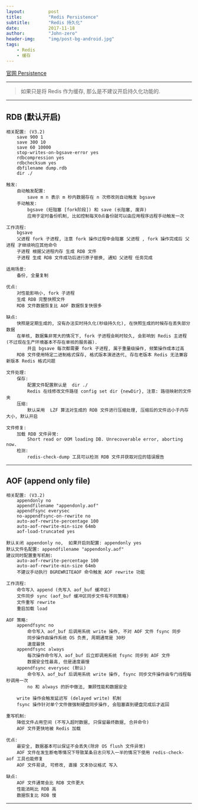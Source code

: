 ```yaml
---
layout:     	post
title:        	"Redis Persistence"
subtitle:     	"Redis 持久化"
date:         	2017-11-18
author:       	"John-zero"
header-img: 	"img/post-bg-android.jpg"
tags:
    - Redis
    - 缓存
---
```




<a href="https://redis.io/topics/persistence" target="_blank">官网 Persistence</a>

***

>如果只是将 Redis 作为缓存, 那么是不建议开启持久化功能的.

***

## RDB (默认开启)

	相关配置: (V3.2)
		save 900 1
		save 300 10
		save 60 10000
		stop-writes-on-bgsave-error yes
		rdbcompression yes
		rdbchecksum yes
		dbfilename dump.rdb
		dir ./
	
	触发:
		自动触发配置:
			save m n 表示 m 秒内数据存在 n 次修改则自动触发 bgsave
		手动触发:
			bgsave (短阻塞 [fork阶段]) 和 save (长阻塞, 废弃)
			应用于定时备份机制, 比如控制每天0点备份就可以由应用程序远程手动触发一次	
		
	工作流程:
		bgsave
		父进程 fork 子进程, 注意 fork 操作过程中会阻塞 父进程 , fork 操作完成后 父进程 才继续响应其他命令
		子进程 根据父进程内存 生成 RDB 文件
		子进程 生成 RDB 文件成功后进行原子替换, 通知 父进程 任务完成	
		
	适用场景: 
		备份, 全量复制 
	
	优点:
		对性能影响小, fork 子进程
		生成 RDB 完整快照文件
		RDB 文件数据恢复比 AOF 数据恢复快很多
	
	缺点:
		快照是定期生成的, 没有办法实时持久化(秒级持久化), 在快照生成的时候存在丢失部分数据
		在单核, 数据集非常大的情况下, fork 子进程会耗时较久, 会影响到 Redis 主进程 (不过现在生产环境基本不存在单核的服务器). 
			并且 bgsave 每次都需要 fork 子进程, 属于重量级操作, 频繁操作成本过高
		RDB 文件使用特定二进制格式保存, 格式版本演进迭代, 存在老版本 Redis 无法兼容新版本 Redis 格式问题
		
	文件处理:
		保存:
			配置文件配置默认是  dir ./
			Redis 在线修改文件路径 config set dir {newDir}, 注意: 路径映射的文件夹
		压缩:
			默认采用  LZF 算法对生成的 RDB 文件进行压缩处理, 压缩后的文件远小于内存大小, 默认开启	
        
	文件修复:
		加载 RDB 文件异常:
			Short read or OOM loading DB. Unrecoverable error, aborting now.
		检测:
			redis-check-dump 工具可以检测 RDB 文件并获取对应的错误报告

***

## AOF (append only file)

	相关配置: (V3.2)
		appendonly no
		appendfilename "appendonly.aof"
		appendfsync everysec
		no-appendfsync-on-rewrite no
		auto-aof-rewrite-percentage 100
		auto-aof-rewrite-min-size 64mb
		aof-load-truncated yes	

	默认关闭 appendonly no,  如果开启则配置: appendonly yes
	默认文件名配置: appendfilename "appendonly.aof"
	建议同时配置重写机制:
		auto-aof-rewrite-percentage 100
		auto-aof-rewrite-min-size 64mb
		不建议手动执行 BGREWRITEAOF 命令触发 AOF rewrite 功能	

	工作流程:
		命令写入 append (先写入 aof_buf 缓冲区)
		文件同步 sync (aof_buf 缓冲区同步文件有不同策略)
		文件重写 rewrite
		重启加载 load	

	AOF 策略:
		appendfsync no
			命令写入 aof_buf 后调用系统 write 操作, 不对 AOF 文件 fsync 同步
			同步操作由操作系统 OS 负责, 周期通常是 30秒
			速度最快
		appendfsync always
			每次操作命令写入 aof_buf 后立即调用系统 fsync 同步到 AOF 文件
			数据安全性最高, 但是速度最慢
		appendfsync everysec (默认)
			命令写入 aof_buf 后调用系统 write 操作, fsync 同步文件操作由专门线程每秒调用一次
			no 和 always 的折中做法, 兼顾性能和数据安全
			
		write 操作会触发延迟写 (delayed write) 机制
	    fsync 操作针对单个文件做强制硬盘同步操作, 会阻塞直到硬盘完成后才返回	

	重写机制:
		降低文件占用空间 (不写入超时数据, 只保留最终数据, 合并命令)
		AOF 文件更快地被 Redis 加载	

	优点:
		最安全, 数据基本可以保证不会丢失(除非 OS flush 文件异常)
		AOF 文件在发生断电等情况下导致某条日志只写入一半的情况下使用 redis-check-aof 工具也能修复
		AOF 文件易读, 可修改, 直接 文本协议格式 写入	

	缺点:
		AOF 文件通常会比 RDB 文件更大
		性能消耗比 RDB 高
		数据恢复比 RDB 慢
		
***
